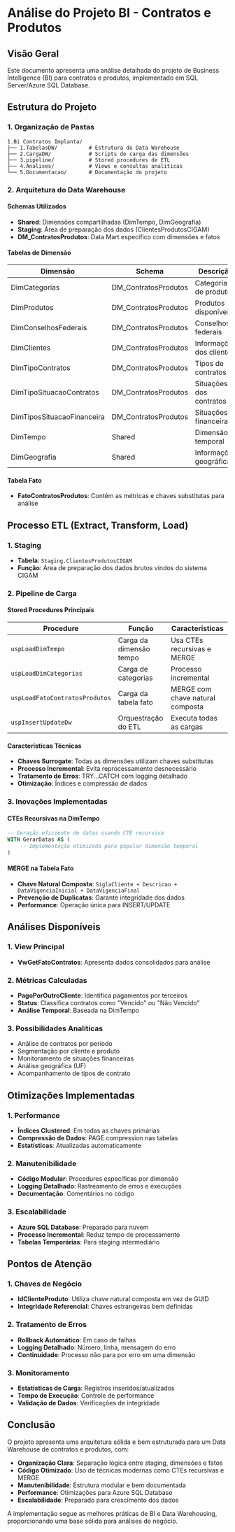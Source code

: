 # Análise do Projeto BI - Contratos e Produtos

## Visão Geral

Este documento apresenta uma análise detalhada do projeto de Business Intelligence (BI) para contratos e produtos, implementado em SQL Server/Azure SQL Database.

## Estrutura do Projeto

### 1. Organização de Pastas

```
1.Bi Contratos Implanta/
├── 1.TabelasDW/          # Estrutura do Data Warehouse
├── 2.CargaDW/            # Scripts de carga das dimensões
├── 3.pipeline/           # Stored procedures de ETL
├── 4.Analises/           # Views e consultas analíticas
└── 5.Documentacao/       # Documentação do projeto
```

### 2. Arquitetura do Data Warehouse

#### Schemas Utilizados
- **Shared**: Dimensões compartilhadas (DimTempo, DimGeografia)
- **Staging**: Área de preparação dos dados (ClientesProdutosCIGAM)
- **DM_ContratosProdutos**: Data Mart específico com dimensões e fatos

#### Tabelas de Dimensão

| Dimensão | Schema | Descrição |
|----------|--------|----------|
| DimCategorias | DM_ContratosProdutos | Categorias de produtos |
| DimProdutos | DM_ContratosProdutos | Produtos disponíveis |
| DimConselhosFederais | DM_ContratosProdutos | Conselhos federais |
| DimClientes | DM_ContratosProdutos | Informações dos clientes |
| DimTipoContratos | DM_ContratosProdutos | Tipos de contratos |
| DimTipoSituacaoContratos | DM_ContratosProdutos | Situações dos contratos |
| DimTiposSituacaoFinanceira | DM_ContratosProdutos | Situações financeiras |
| DimTempo | Shared | Dimensão temporal |
| DimGeografia | Shared | Informações geográficas |

#### Tabela Fato
- **FatoContratosProdutos**: Contém as métricas e chaves substitutas para análise

## Processo ETL (Extract, Transform, Load)

### 1. Staging
- **Tabela**: `Staging.ClientesProdutosCIGAM`
- **Função**: Área de preparação dos dados brutos vindos do sistema CIGAM

### 2. Pipeline de Carga

#### Stored Procedures Principais

| Procedure | Função | Características |
|-----------|--------|----------------|
| `uspLoadDimTempo` | Carga da dimensão tempo | Usa CTEs recursivas e MERGE |
| `uspLoadDimCategorias` | Carga de categorias | Processo incremental |
| `uspLoadFatoContratosProdutos` | Carga da tabela fato | MERGE com chave natural composta |
| `uspInsertUpdateDw` | Orquestração do ETL | Executa todas as cargas |

#### Características Técnicas
- **Chaves Surrogate**: Todas as dimensões utilizam chaves substitutas
- **Processo Incremental**: Evita reprocessamento desnecessário
- **Tratamento de Erros**: TRY...CATCH com logging detalhado
- **Otimização**: Índices e compressão de dados

### 3. Inovações Implementadas

#### CTEs Recursivas na DimTempo
```sql
-- Geração eficiente de datas usando CTE recursiva
WITH GerarDatas AS (
    -- Implementação otimizada para popular dimensão temporal
)
```

#### MERGE na Tabela Fato
- **Chave Natural Composta**: `SiglaCliente + Descricao + DataVigenciaInicial + DataVigenciaFinal`
- **Prevenção de Duplicatas**: Garante integridade dos dados
- **Performance**: Operação única para INSERT/UPDATE

## Análises Disponíveis

### 1. View Principal
- **VwGetFatoContratos**: Apresenta dados consolidados para análise

### 2. Métricas Calculadas
- **PagoPorOutroCliente**: Identifica pagamentos por terceiros
- **Status**: Classifica contratos como "Vencido" ou "Não Vencido"
- **Análise Temporal**: Baseada na DimTempo

### 3. Possibilidades Analíticas
- Análise de contratos por período
- Segmentação por cliente e produto
- Monitoramento de situações financeiras
- Análise geográfica (UF)
- Acompanhamento de tipos de contrato

## Otimizações Implementadas

### 1. Performance
- **Índices Clustered**: Em todas as chaves primárias
- **Compressão de Dados**: PAGE compression nas tabelas
- **Estatísticas**: Atualizadas automaticamente

### 2. Manutenibilidade
- **Código Modular**: Procedures específicas por dimensão
- **Logging Detalhado**: Rastreamento de erros e execuções
- **Documentação**: Comentários no código

### 3. Escalabilidade
- **Azure SQL Database**: Preparado para nuvem
- **Processo Incremental**: Reduz tempo de processamento
- **Tabelas Temporárias**: Para staging intermediário

## Pontos de Atenção

### 1. Chaves de Negócio
- **IdClienteProduto**: Utiliza chave natural composta em vez de GUID
- **Integridade Referencial**: Chaves estrangeiras bem definidas

### 2. Tratamento de Erros
- **Rollback Automático**: Em caso de falhas
- **Logging Detalhado**: Número, linha, mensagem do erro
- **Continuidade**: Processo não para por erro em uma dimensão

### 3. Monitoramento
- **Estatísticas de Carga**: Registros inseridos/atualizados
- **Tempo de Execução**: Controle de performance
- **Validação de Dados**: Verificações de integridade

## Conclusão

O projeto apresenta uma arquitetura sólida e bem estruturada para um Data Warehouse de contratos e produtos, com:

- **Organização Clara**: Separação lógica entre staging, dimensões e fatos
- **Código Otimizado**: Uso de técnicas modernas como CTEs recursivas e MERGE
- **Manutenibilidade**: Estrutura modular e bem documentada
- **Performance**: Otimizações para Azure SQL Database
- **Escalabilidade**: Preparado para crescimento dos dados

A implementação segue as melhores práticas de BI e Data Warehousing, proporcionando uma base sólida para análises de negócio.